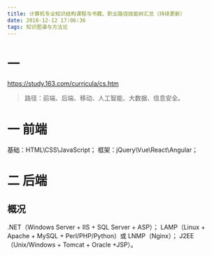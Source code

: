 ```yaml
---
title: 计算机专业知识结构课程与书籍、职业路径技能树汇总（持续更新）
date: 2018-12-12 17:06:36
tags: 知识图谱与方法论
---
```

# 一 
https://study.163.com/curricula/cs.htm

> 路径：前端、后端、移动、人工智能、大数据、信息安全。

# 一 前端
基础：HTML\CSS\JavaScript；
框架：jQuery\Vue\React\Angular；

# 二 后端
## 概况
.NET（Windows Server + IIS + SQL Server + ASP）；
LAMP（Linux + Apache + MySQL + Perl/PHP/Python）或 LNMP（Nginx）；
J2EE（Unix/Windows + Tomcat + Oracle +JSP）。